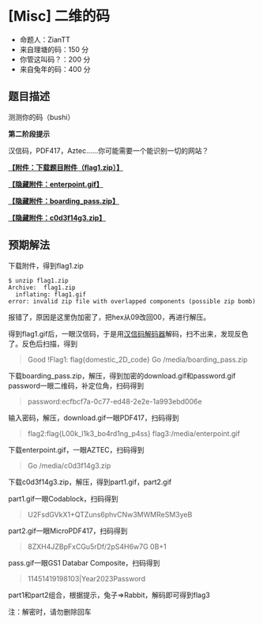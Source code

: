 # [Misc] 二维的码

- 命题人：ZianTT
- 来自理塘的码：150 分
- 你管这叫码？：200 分
- 来自兔年的码：400 分

## 题目描述

<p>测测你的码（bushi）</p>
<div class="well">
<strong>第二阶段提示</strong>
<p>
汉信码，PDF417，Aztec……你可能需要一个能识别一切的网站？
</p>
</div>

**[【附件：下载题目附件（flag1.zip）】](attachment/flag1.zip)**

**[【隐藏附件：enterpoint.gif】](attachment/enterpoint.gif)**

**[【隐藏附件：boarding_pass.zip】](attachment/boarding_pass.zip)**

**[【隐藏附件：c0d3f14g3.zip】](attachment/c0d3f14g3.zip)**

## 预期解法

下载附件，得到flag1.zip

```console
$ unzip flag1.zip
Archive:  flag1.zip
  inflating: flag1.gif               
error: invalid zip file with overlapped components (possible zip bomb)
```

报错了，原因是这里伪加密了，把hex从09改回00，再进行解压。

得到flag1.gif后，一眼汉信码，于是用[汉信码解码器](https://tuzim.net/hxdecode/)解码，扫不出来，发现反色了。反色后扫描，得到

>Good !Flag1: flag{domestic_2D_code} Go /media/boarding_pass.zip

下载boarding_pass.zip，解压，得到加密的download.gif和password.gif   
password一眼二维码，补定位角，扫码得到

>password:ecfbcf7a-0c77-ed48-2e2e-1a993ebd006e

输入密码，解压，download.gif一眼PDF417，扫码得到

>flag2:flag{L00k_l1k3_bo4rd1ng_p4ss} flag3:/media/enterpoint.gif

下载enterpoint.gif，一眼AZTEC，扫码得到

>Go /media/c0d3f14g3.zip

下载c0d3f14g3.zip，解压，得到part1.gif，part2.gif

part1.gif一眼Codablock，扫码得到

>U2FsdGVkX1+QTZuns6phvCNw3MWMReSM3yeB

part2.gif一眼MicroPDF417，扫码得到

>8ZXH4JZBpFxCGu5rDf/2pS4H6w7G
0B+1

pass.gif一眼GS1 Databar Composite，扫码得到

>11451419198103|Year2023Password

part1和part2组合，根据提示，兔子=>Rabbit，解码即可得到flag3

注：解密时，请勿删除回车
